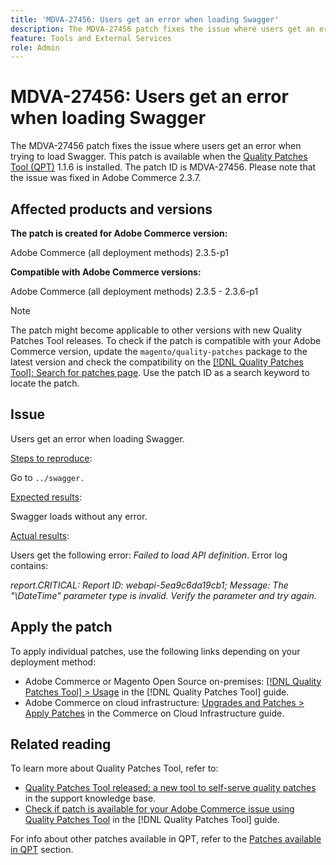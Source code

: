 ```yaml
---
title: 'MDVA-27456: Users get an error when loading Swagger'
description: The MDVA-27456 patch fixes the issue where users get an error when trying to load Swagger. This patch is available when the [Quality Patches Tool (QPT)](https://experienceleague.adobe.com/en/docs/commerce-knowledge-base/kb/announcements/commerce-announcements/magento-quality-patches-released-new-tool-to-self-serve-quality-patches) 1.1.6 is installed. The patch ID is MDVA-27456. Please note that the issue was fixed in Adobe Commerce 2.3.7.
feature: Tools and External Services
role: Admin
---
```

# MDVA-27456: Users get an error when loading Swagger

The MDVA-27456 patch fixes the issue where users get an error when trying to load Swagger. This patch is available when the [Quality Patches Tool (QPT)](https://experienceleague.adobe.com/en/docs/commerce-knowledge-base/kb/announcements/commerce-announcements/magento-quality-patches-released-new-tool-to-self-serve-quality-patches) 1.1.6 is installed. The patch ID is MDVA-27456. Please note that the issue was fixed in Adobe Commerce 2.3.7.

## Affected products and versions

**The patch is created for Adobe Commerce version:**

Adobe Commerce (all deployment methods) 2.3.5-p1

**Compatible with Adobe Commerce versions:**

Adobe Commerce (all deployment methods) 2.3.5 - 2.3.6-p1

>[!NOTE]
>
>The patch might become applicable to other versions with new Quality Patches Tool releases. To check if the patch is compatible with your Adobe Commerce version, update the `magento/quality-patches` package to the latest version and check the compatibility on the [[!DNL Quality Patches Tool]: Search for patches page](https://experienceleague.adobe.com/en/docs/commerce-knowledge-base/kb/announcements/commerce-announcements/magento-quality-patches-released-new-tool-to-self-serve-quality-patches). Use the patch ID as a search keyword to locate the patch.

## Issue

Users get an error when loading Swagger.

<u>Steps to reproduce</u>:

Go to `../swagger.`

<u>Expected results</u>:

Swagger loads without any error.

<u>Actual results</u>:

Users get the following error: *Failed to load API definition*. Error log contains:

*report.CRITICAL: Report ID: webapi-5ea9c6da19cb1; Message: The "\DateTime" parameter type is invalid. Verify the parameter and try again.*

## Apply the patch

To apply individual patches, use the following links depending on your deployment method:

* Adobe Commerce or Magento Open Source on-premises: [[!DNL Quality Patches Tool] > Usage](/help/tools/quality-patches-tool/usage.md) in the [!DNL Quality Patches Tool] guide.
* Adobe Commerce on cloud infrastructure: [Upgrades and Patches > Apply Patches](https://experienceleague.adobe.com/docs/commerce-cloud-service/user-guide/develop/upgrade/apply-patches.html) in the Commerce on Cloud Infrastructure guide.

## Related reading

To learn more about Quality Patches Tool, refer to:

* [Quality Patches Tool released: a new tool to self-serve quality patches](https://experienceleague.adobe.com/en/docs/commerce-knowledge-base/kb/announcements/commerce-announcements/magento-quality-patches-released-new-tool-to-self-serve-quality-patches) in the support knowledge base.
* [Check if patch is available for your Adobe Commerce issue using Quality Patches Tool](/help/tools/quality-patches-tool/patches-available-in-qpt/check-patch-for-magento-issue-with-magento-quality-patches.md) in the [!DNL Quality Patches Tool] guide.

For info about other patches available in QPT, refer to the [Patches available in QPT](https://experienceleague.adobe.com/tools/commerce-quality-patches/index.html-) section.
